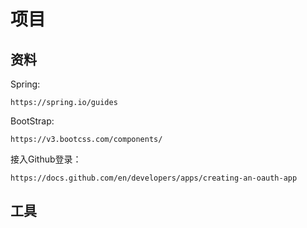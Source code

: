 # 项目

## 资料
Spring:
    
    https://spring.io/guides
   
BootStrap:

    https://v3.bootcss.com/components/
    
接入Github登录：

    https://docs.github.com/en/developers/apps/creating-an-oauth-app
 


## 工具
